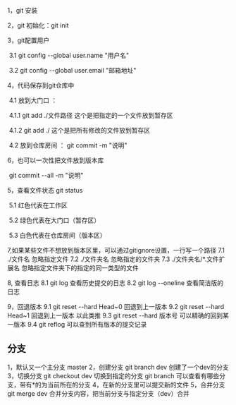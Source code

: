 1，git 安装

2，git 初始化：git  init

3，git配置用户

​	3.1 git config --global user.name "用户名"

​	3.2 git config --global user.email "邮箱地址"

4，代码保存到git仓库中

​	4.1 放到大门口 ：

​			4.1.1 git add ./文件路径  这个是把指定的一个文件放到暂存区

​			4.1.2  git add ./    这个是把所有修改的文件放到暂存区

​	4.2 放到仓库房间 ： git commit -m "说明"

6，也可以一次性把文件放到版本库

​	git commit --all -m "说明"

5，查看文件状态 git status

​	5.1 红色代表在工作区

​	5.2 绿色代表在大门口（暂存区）

​	5.3 白色代表在仓库房间（版本区）

7,如果某些文件不想放到版本区里，可以通过gitignore设置，一行写一个路径
    7.1 ./文件名   忽略指定文件
    7.2  ./文件夹名   忽略指定的文件夹
    7.3  ./文件夹名/*.文件扩展名   忽略指定文件夹下的指定的同一类型的文件

8, 查看日志
    8.1 git log 查看历史提交的日志
    8.2 git log --oneline  查看简洁版的日志

9，回退版本
    9.1 git reset --hard Head~0  回退到上一版本
    9.2 git reset --hard Head~1  回退到上一版本  以此类推
    9.3 git reset --hard 版本号   可以精确的回到某一版本
    9.4 git reflog  可以查到所有版本的提交记录


## 分支
1，默认又一个主分支  master
2，创建分支
    git branch dev   创建了一个dev的分支
3，切换分支
    git checkout dev  切换到指定的分支
    git branch  可以查看有哪些分支，带有*的为当前所在的分支
4，在新的分支里可以提交新的文件
5，合并分支
    git merge dev 合并分支内容，把当前分支与指定分支（dev）合并
